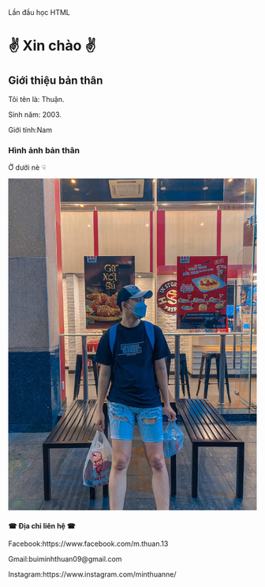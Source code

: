 
<html>
<head>
Lần đầu học HTML
</head>
<body>

<h1> &#9996;	 Xin chào &#9996;	 </h1>
  <h2>Giới thiệu bản thân</h2>  
<p>Tôi tên là: Thuận.</p>
  <p>Sinh năm: 2003.</p> 
  <p>Giới tính:Nam
<body>
  <h3>Hình ảnh bản thân</h3>
  <p> Ở dưới nè &#9759;	</p>
<img src="bsne.jpg" >
  <h4> &#9742;	 Địa chỉ liên hệ &#9742;	 </h4>
  <p>Facebook:https://www.facebook.com/m.thuan.13
    <p>Gmail:buiminhthuan09@gmail.com
      <p>Instagram:https://www.instagram.com/minthuanne/

